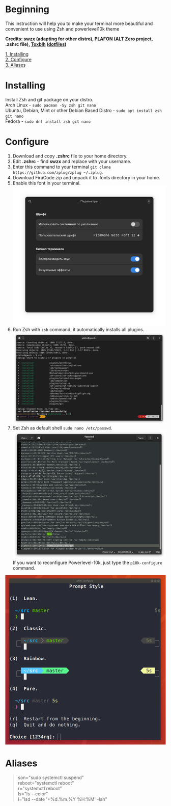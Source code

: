# Beginning
This instruction will help you to make your terminal more beautiful and convenient to use using Zsh and powerlevel10k theme

**Credits: [swzx](https://github.com/swzxu) (adapting for other distro), [PLAFON](https://youtube.com/@plafonlinux) ([ALT Zero project](https://plafon.gitbook.io/alt-zero), .zshrc file), [Toxblh](https://github.com/Toxblh/) ([dotfiles](https://github.com/Toxblh/dotfiles))**

[1. Installing](#Installing)\
[2. Configure](#Configure)\
[3. Aliases](#Aliases)
# Installing
Install Zsh and git package on your distro.\
Arch Linux - `sudo pacman -Sy zsh git nano`\
Ubuntu, Debian, Mint or other Debian Based Distro - `sudo apt install zsh git nano`\
Fedora - `sudo dnf install zsh git nano`
# Configure
1. Download and copy **.zshrc** file to your home directory.
2. Edit **.zshrc** - find **swzx** and replace with your username.
3. Enter this command to your terminal `git clone https://github.com/zplug/zplug ~/.zplug`.
4. Download FiraCode.zip and unpack it to .fonts directory in your home.
5. Enable this font in your terminal.
![Font.](assets/font.png)
6. Run Zsh with `zsh` command, it automatically installs all plugins.
![Plugins.](assets/plugins.png)
7. Set Zsh as default shell `sudo nano /etc/passwd`.
![Passwd.](assets/passwd.png)\
If you want to reconfigure Powerlevel-10k, just type the `p10k-configure` command.

![p10k-configure](assets/p10k-config.png)
# Aliases
> son="sudo systemctl suspend"\
> reboot="systemctl reboot"\
> r="systemctl reboot"\
> ls="ls --color"\
> l="lsd --date '+%d.%m.%Y %H:%M' -lah"

